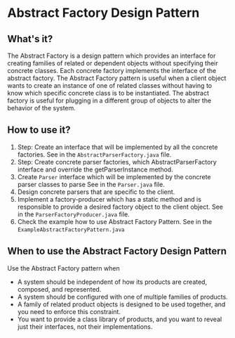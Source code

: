 # Abstract Factory Design Pattern

## What's it?
The Abstract Factory is a design pattern which provides an interface for 
creating families of related or dependent objects without specifying their 
concrete classes. Each concrete factory implements the interface of the abstract factory.
The Abstract Factory pattern is useful when a client object wants to create 
an instance of one of related classes without having to know which specific concrete class is to be instantiated. 
The abstract factory is useful for plugging in a different group of objects to alter the behavior of the system. 

## How to use it?
1. Step:
Create an interface that will be implemented by all the concrete factories.
See in the `AbstractParserFactory.java` file.
2. Step:
Create concrete parser factories, which AbstractParserFactory interface
and override the getParserInstance method.
3. Create `Parser` interface which will be implemented by the concrete parser classes to parse
See in the `Parser.java` file.
4. Design concrete parsers that are specific to the client.
5. Implement a factory-producer which has a static method and is responsible to provide a desired factory object to the client object.
See in the `ParserFactoryProducer.java` file.
6. Check the example how to use Abstract Factory Pattern. See in the `ExampleAbstractFactoryPattern.java` 


## When to use the Abstract Factory Design Pattern
Use the Abstract Factory pattern when
- A system should be independent of how its products are created, composed, and represented.
- A system should be configured with one of multiple families of products.
- A family of related product objects is designed to be used together, and you need to enforce this constraint.
- You want to provide a class library of products, and you want to reveal just their interfaces, not their implementations.
